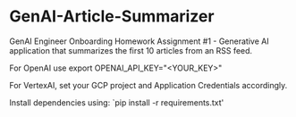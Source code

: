 # GenAI-Article-Summarizer
GenAI Engineer Onboarding Homework Assignment #1 - Generative AI application that summarizes the first 10 articles from an RSS feed.

For OpenAI use export OPENAI_API_KEY="<YOUR_KEY>"

For VertexAI, set your GCP project and Application Credentials accordingly.

Install dependencies using: `pip install -r requirements.txt'
